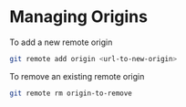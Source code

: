 Managing Origins
=====

To add a new remote origin

```bash
git remote add origin <url-to-new-origin>
```

To remove an existing remote origin

```bash
git remote rm origin-to-remove
```
